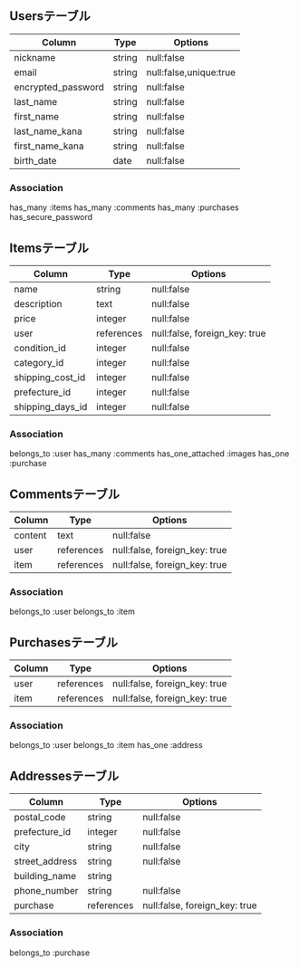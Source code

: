 ## Usersテーブル
| Column                 | Type      | Options                |
|------------------------|-----------|------------------------|
| nickname               | string    | null:false             |
| email                  | string    | null:false,unique:true |
| encrypted_password     | string    | null:false             |
| last_name              | string    | null:false             |
| first_name             | string    | null:false             |
| last_name_kana         | string    | null:false             |
| first_name_kana        | string    | null:false             |
| birth_date             | date      | null:false             |

### Association
has_many :items
has_many :comments
has_many :purchases
has_secure_password

## Itemsテーブル
| Column            | Type      | Options                       |
|-------------------|-----------|-------------------------------|
| name              | string    | null:false                    |
| description       | text      | null:false                    |
| price             | integer   | null:false                    |
| user              | references| null:false, foreign_key: true |
| condition_id      | integer   | null:false                    |
| category_id       | integer   | null:false                    |
| shipping_cost_id  | integer   | null:false                    |
| prefecture_id     | integer   | null:false                    |
| shipping_days_id  | integer   | null:false                    |

### Association
belongs_to :user
has_many :comments
has_one_attached :images
has_one :purchase

## Commentsテーブル
| Column         | Type       | Options                       |
|----------------|------------|-------------------------------|
| content        | text       | null:false                    |
| user           | references | null:false, foreign_key: true |
| item           | references | null:false, foreign_key: true |

### Association
belongs_to :user
belongs_to :item

## Purchasesテーブル
| Column         | Type       | Options                       |
|----------------|------------|-------------------------------|
| user           | references | null:false, foreign_key: true |
| item           | references | null:false, foreign_key: true |

### Association
belongs_to :user
belongs_to :item
has_one :address

## Addressesテーブル
| Column            | Type       | Options                       |
|-------------------|------------|-------------------------------|
| postal_code       | string     | null:false                    |
| prefecture_id     | integer    | null:false                    |
| city              | string     | null:false                    |
| street_address    | string     | null:false                    |
| building_name     | string     |                               |
| phone_number      | string     | null:false                    |
| purchase          | references | null:false, foreign_key: true |

### Association
belongs_to :purchase
